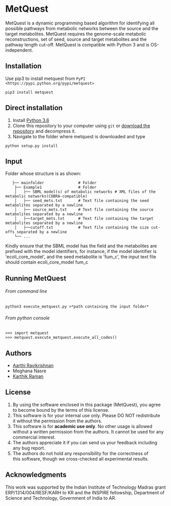 # MetQuest

MetQuest is a dynamic programming based algorithm for identifying all possible
pathways from metabolic networks between the source and the target metabolites. 
MetQuest requires the genome-scale metabolic reconstructions,
set of seed, source and target metabolites and the pathway length cut-off. 
MetQuest is compatible with Python 3 and is OS-independent.  

## Installation

Use pip3 to install metquest from 
```PyPI <https://pypi.python.org/pypi/metquest>```

```pip3 install metquest```

## Direct installation

1. Install [Python 3.6](https://www.python.org/downloads/)
2. Clone this repository to your computer using ```git``` or [download the repository](https://github.com/RamanLab/MetQuest) and decompress it.   
3. Navigate to the folder where metquest is downloaded and type
```
python setup.py install
```


## Input

Folder whose structure is as shown:
```
   ├── mainfolder               # Folder  
    ├── Example1                # Folder  
    │   ├── SBML model(s) of metabolic networks # XML files of the metabolic networks(COBRA-compatible)
    │   ├── seed_mets.txt       # Text file containing the seed metabolites separated by a newline
    │   ├── source_mets.txt     # Text file containing the source metabolites separated by a newline
    │   ├──target_mets.txt      # Text file containing the target metabolites separated by a newline
    │   ├──cutoff.txt       	# Text file containing the size cut-offs separated by a newline
    └── ...
 ```

Kindly ensure that the SBML model has the field <model id> and the metabolites
are prefixed with the model identifiers, for instance, if the model identifier is 
'ecoli_core_model', and the seed metabolite is 'fum_c', the input text file
should contain ecoli_core_model fum_c

## Running MetQuest

###### From command line
``` 
python3 execute_metquest.py >*path containing the input folder*
```

###### From python console
```
>>> import metquest
>>> metquest.execute_metquest.execute_all_codes()
```


## Authors

* [Aarthi Ravikrishnan](https://github.com/aarthi31)
* Meghana Nasre
* [Karthik Raman](https://github.com/karthikraman)


## License

1. By using the software enclosed in this package (MetQuest), you agree to become bound by the terms of this license. 
2. This software is for your internal use only. Please DO NOT redistribute it without the permission from the authors.
3. This software is for **academic use only**. No other usage is allowed without a written permission from the authors. It cannot be used for any commercial interest.
4. The authors appreciate it if you can send us your feedback including any bug report.
5. The authors do not hold any responsibility for the correctness of this software, though we cross-checked all experimental results.

## Acknowledgments

This work was supported by the Indian Institute of Technology Madras grant ERP/1314/004/RESF/KARH to KR and the INSPIRE fellowship, Department of Science and Technology, Government of India to AR.



